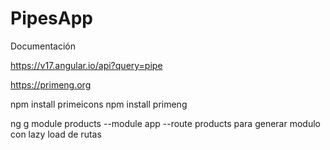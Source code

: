 # PipesApp

Documentación

https://v17.angular.io/api?query=pipe

https://primeng.org

npm install primeicons
npm install primeng

  ng g module products --module app --route products para generar modulo con lazy load de rutas
